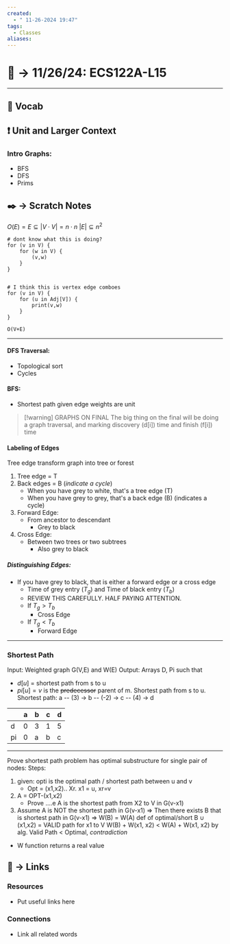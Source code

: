 ```yaml
---
created:
  - " 11-26-2024 19:47"
tags:
  - Classes
aliases:
---
```


# 📗 ->  11/26/24: ECS122A-L15
---

## 🎤 Vocab



## ❗ Unit and Larger Context
### Intro Graphs:
- BFS
- DFS
- Prims



## ✒️ -> Scratch Notes
$O(E) = E \subseteq |V\cdot V| = n \cdot n$
$|E| \subseteq n^2$

```
# dont know what this is doing?
for (v in V) {
	for (w in V) {
		(v,w)
	}
}


# I think this is vertex edge comboes
for (v in V) {
	for (u in Adj[V]) {
		print(v,w)
	}
}

O(V+E)
```

---

#### DFS Traversal:
- Topological sort
- Cycles

#### BFS:
- Shortest path given edge weights are unit


> [!warning] GRAPHS ON FINAL
> The big thing on the final will be doing a graph traversal, and marking discovery (d[i]) time and finish (f[i]) time
> 


#### Labeling of Edges
Tree edge transform graph into tree or forest
1) Tree edge = T
2) Back edges = B (*indicate a cycle*)
	- When you have grey to white, that's a tree edge (T)
	- When you have grey to grey, that's a back edge (B) (indicates a cycle)
3) Forward Edge:
	- From ancestor to descendant
		- Grey to black
4) Cross Edge:
	- Between two trees or two subtrees
		- Also grey to black
##### Distinguishing Edges:
- If you have grey to black, that is either a forward edge or a cross edge
	- Time of grey entry ($T_g$) and Time of black entry ($T_b$)
	- REVIEW THIS CAREFULLY. HALF PAYING ATTENTION.
	- If $T_g > T_b$
		- Cross Edge
	- If $T_g < T_b$
		- Forward Edge

---

### Shortest Path
Input: Weighted graph G(V,E) and W(E)
Output: Arrays D, Pi such that
- $d[u]$ = shortest path from s to u
- $pi[u]=v$ is the ~~predecessor~~ parent of m. Shortest path from s to u. 
Shortest path:
a -- (3) -> b -- (-2) -> c -- (4) -> d

|     | a   | b   | c   | d   |
| --- | --- | --- | --- | --- |
| d   | 0   | 3   | 1   | 5   |
| pi  | 0   | a   | b   | c   |

---

Prove shortest path problem has optimal substructure for single pair of nodes:
Steps:
1) given: opti is the optimal path / shortest path between u and v
	- Opt = (x1,x2).. Xr. x1 = u, xr=v
2) A = OPT-(x1,x2) 
	- Prove ....e  A is the shortest path from X2 to V in G(v-x1)
3) Assume A is NOT the shortest path in G(v-x1)
=> Then there exists B that is shortest path in G(v-x1) => 
W(B) = W(A) def of optimal/short
B $\cup$ (x1,x2) = VALID path for x1 to V
W(B) + W(x1, x2) < W(A) + W(x1, x2) by alg. 
Valid Path < Optimal, *contradiction*
- W function returns a real value

## 🔗 -> Links
### Resources
- Put useful links here


### Connections
- Link all related words
